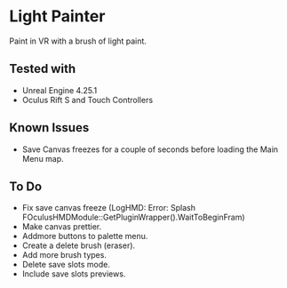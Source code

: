 # Light Painter

Paint in VR with a brush of light paint.

## Tested with

* Unreal Engine 4.25.1
* Oculus Rift S and Touch Controllers

## Known Issues

- Save Canvas freezes for a couple of seconds before loading the Main Menu map.

## To Do
* Fix save canvas freeze (LogHMD: Error: Splash FOculusHMDModule::GetPluginWrapper().WaitToBeginFram)
* Make canvas prettier.
* Addmore buttons to palette menu.
* Create a delete brush (eraser).
* Add more brush types.
* Delete save slots mode.
* Include save slots previews.
